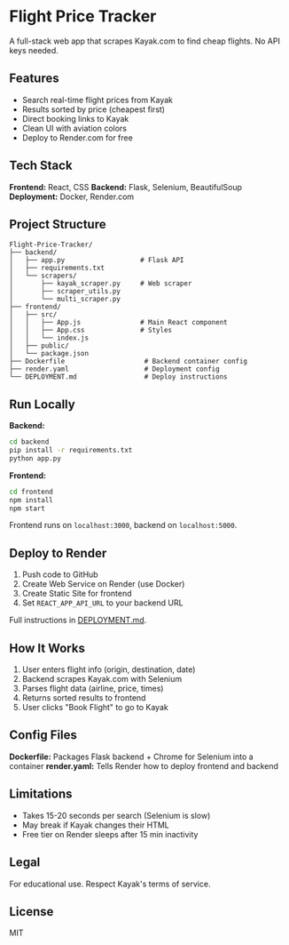 # Flight Price Tracker

A full-stack web app that scrapes Kayak.com to find cheap flights. No API keys needed.

## Features

- Search real-time flight prices from Kayak
- Results sorted by price (cheapest first)
- Direct booking links to Kayak
- Clean UI with aviation colors
- Deploy to Render.com for free

## Tech Stack

**Frontend:** React, CSS
**Backend:** Flask, Selenium, BeautifulSoup
**Deployment:** Docker, Render.com

## Project Structure

```
Flight-Price-Tracker/
├── backend/
│   ├── app.py                   # Flask API
│   ├── requirements.txt
│   └── scrapers/
│       ├── kayak_scraper.py     # Web scraper
│       ├── scraper_utils.py
│       └── multi_scraper.py
├── frontend/
│   ├── src/
│   │   ├── App.js               # Main React component
│   │   ├── App.css              # Styles
│   │   └── index.js
│   ├── public/
│   └── package.json
├── Dockerfile                    # Backend container config
├── render.yaml                   # Deployment config
└── DEPLOYMENT.md                 # Deploy instructions
```

## Run Locally

**Backend:**
```bash
cd backend
pip install -r requirements.txt
python app.py
```

**Frontend:**
```bash
cd frontend
npm install
npm start
```

Frontend runs on `localhost:3000`, backend on `localhost:5000`.

## Deploy to Render

1. Push code to GitHub
2. Create Web Service on Render (use Docker)
3. Create Static Site for frontend
4. Set `REACT_APP_API_URL` to your backend URL

Full instructions in [DEPLOYMENT.md](DEPLOYMENT.md).

## How It Works

1. User enters flight info (origin, destination, date)
2. Backend scrapes Kayak.com with Selenium
3. Parses flight data (airline, price, times)
4. Returns sorted results to frontend
5. User clicks "Book Flight" to go to Kayak

## Config Files

**Dockerfile:** Packages Flask backend + Chrome for Selenium into a container
**render.yaml:** Tells Render how to deploy frontend and backend

## Limitations

- Takes 15-20 seconds per search (Selenium is slow)
- May break if Kayak changes their HTML
- Free tier on Render sleeps after 15 min inactivity

## Legal

For educational use. Respect Kayak's terms of service.

## License

MIT

